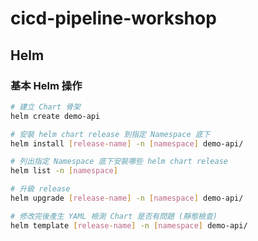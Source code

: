 # cicd-pipeline-workshop

## Helm

### 基本 Helm 操作

```bash
# 建立 Chart 骨架
helm create demo-api

# 安裝 helm chart release 到指定 Namespace 底下
helm install [release-name] -n [namespace] demo-api/

# 列出指定 Namespace 底下安裝哪些 helm chart release
helm list -n [namespace]

# 升級 release
helm upgrade [release-name] -n [namespace] demo-api/

# 修改完後產生 YAML 檢測 Chart 是否有問題 (靜態檢查)
helm template [release-name] -n [namespace] demo-api/
```



